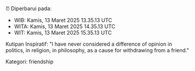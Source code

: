 ⏰ Diperbarui pada:
- WIB: Kamis, 13 Maret 2025 13.35.13 UTC
- WITA: Kamis, 13 Maret 2025 14.35.13 UTC
- WIT: Kamis, 13 Maret 2025 15.35.13 UTC

Kutipan Inspiratif:
"I have never considered a difference of opinion in politics, in religion, in philosophy, as a cause for withdrawing from a friend."


Kategori: friendship

